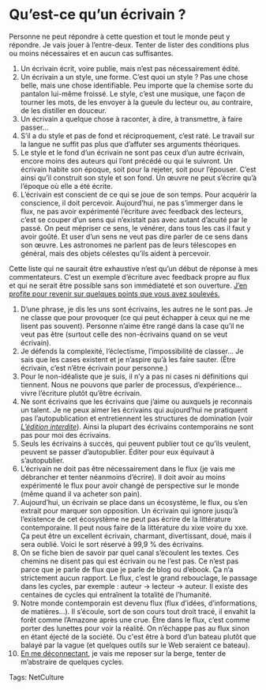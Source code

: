 # Qu’est-ce qu’un écrivain&nbsp;?

Personne ne peut répondre à cette question et tout le monde peut y répondre. Je vais jouer à l’entre-deux. Tenter de lister des conditions plus ou moins nécessaires et en aucun cas suffisantes.

1. Un écrivain écrit, voire publie, mais n’est pas nécessairement édité.
2. Un écrivain a un style, une forme. C’est quoi un style ? Pas une chose belle, mais une chose identifiable. Peu importe que la chemise sorte du pantalon lui-même froissé. Le style, c’est une musique, une façon de tourner les mots, de les envoyer à la gueule du lecteur ou, au contraire, de les distiller en douceur.
3. Un écrivain a quelque chose à raconter, à dire, à transmettre, à faire passer…
4. S’il a du style et pas de fond et réciproquement, c’est raté. Le travail sur la langue ne suffit pas plus que d’affuter ses arguments théoriques.
5. Le style et le fond d’un écrivain ne sont pas ceux d’un autre écrivain, encore moins des auteurs qui l’ont précédé ou qui le suivront. Un écrivain habite son époque, soit pour la rejeter, soit pour l’épouser. C’est ainsi qu’il construit son style et son fond. Un œuvre ne peut s’écrire qu’à l’époque où elle a été écrite.
6. L’écrivain est conscient de ce qui se joue de son temps. Pour acquérir la conscience, il doit percevoir. Aujourd’hui, ne pas s’immerger dans le flux, ne pas avoir expérimenté l’écriture avec feedback des lecteurs, c’est se couper d’un sens qui n’existait pas avec autant d’acuité par le passé. On peut mépriser ce sens, le vénérer, dans tous les cas il faut y avoir goûté. Et user d’un sens ne veut pas dire parler de ce sens dans son œuvre. Les astronomes ne parlent pas de leurs télescopes en général, mais des objets célestes qu’ils aident à percevoir.

Cette liste qui ne saurait être exhaustive n’est qu’un début de réponse à mes commentateurs. C’est un exemple d’écriture avec feedback propre au flux et qui ne serait être possible sans son immédiateté et son ouverture. [J’en profite pour revenir sur quelques points que vous avez soulevés.](/2011/03/19/ces-ecrivains-qui-ne-sont-pas-ecrivains/#comments)

1. D’une phrase, je dis les uns sont écrivains, les autres ne le sont pas. Je ne classe que pour provoquer (ce qui peut échapper à ceux qui ne me lisent pas souvent). Personne n’aime être rangé dans la case qu’il ne veut pas être (surtout celle des non-écrivains quand on se veut écrivain).
2. Je défends la complexité, l’éclectisme, l’impossibilité de classer… Je sais que les cases existent et je n’aspire qu’à les faire sauter. (Être écrivain, c’est n’être écrivain pour personne.)
3. Pour le non-idéaliste que je suis, il n’y a pas ni cases ni définitions qui tiennent. Nous ne pouvons que parler de processus, d’expérience… vivre l’écriture plutôt qu’être écrivain.
4. Ne sont écrivains que les écrivains que j’aime ou auxquels je reconnais un talent. Je ne peux aimer les écrivains qui aujourd’hui ne pratiquent pas l’autopublication et entretiennent les structures de domination (voir [*L’édition interdite*](/edition-interdite/)). Ainsi la plupart des écrivains contemporains ne sont pas pour moi des écrivains.
5. Seuls les écrivains à succès, qui peuvent publier tout ce qu’ils veulent, peuvent se passer d’autopublier. Éditer pour eux équivaut à s’autopublier.
6. L’écrivain ne doit pas être nécessairement dans le flux (je vais me débrancher et tenter néanmoins d’écrire). Il doit avoir au moins expérimenté le flux pour avoir changé de perspective sur le monde (même quand il va acheter son pain).
7. Aujourd’hui, un écrivain se place dans un écosystème, le flux, ou s’en extrait pour marquer son opposition. Un écrivain qui ignore jusqu’à l’existence de cet écosystème ne peut pas écrire de la littérature contemporaine. Il peut nous faire de la littérature du xixe voire du xxe. Ça peut être un excellent écrivain, charmant, divertissant, doué, mais il sera oublié. Voici le sort réservé à 99,9 % des écrivains.
8. On se fiche bien de savoir par quel canal s’écoulent les textes. Ces chemins ne disent pas qui est écrivain ou ne l’est pas. Ce n’est pas parce que je parle de flux que je parle de blog ou d’ebook. Ça n’a strictement aucun rapport. Le flux, c’est le grand rebouclage, le passage dans les cycles, par exemple : auteur -&gt; lecteur -&gt; auteur. Il existe des centaines de cycles qui entraînent la totalité de l’humanité.
9. Notre monde contemporain est devenu flux (flux d’idées, d’informations, de matières…). Il s’écoule, sort de son cours tout droit tracé, il envahit la forêt comme l’Amazone après une crue. Être dans le flux, c’est comme porter des lunettes pour voir la réalité. On n’échappe pas au flux sinon en étant éjecté de la société. Ou c'est être à bord d’un bateau plutôt que balayé par la vague (et quelques outils sur le Web seraient ce bateau).
10. [En me déconnectant](/2011/03/18/je-ferme-mon-blog/), je vais me reposer sur la berge, tenter de m’abstraire de quelques cycles.

Tags: NetCulture